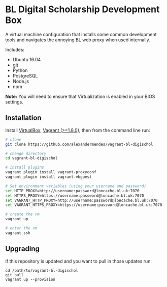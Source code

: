 # BL Digital Scholarship Development Box

A virtual machine configuration that installs some common development tools and navigates the annoying BL web proxy when used internally.

Includes:

- Ubuntu 16.04
- git
- Python
- PostgreSQL
- Node.js
- npm

**Note:** You will need to ensure that Virtualization is enabled in your BIOS settings.

## Installation

Install [VirtualBox](https://www.virtualbox.org/), [Vagrant (>=1.8.0)](https://www.vagrantup.com/), then from the command line run:

``` bash
# clone
git clone https://github.com/alexandermendes/vagrant-bl-digischol

# change directory
cd vagrant-bl-digischol

# install plugins
vagrant plugin install vagrant-proxyconf
vagrant plugin install vagrant-vbguest

# Set environment variables (using your username and password)
set HTTP_PROXY=http://username:password@loncache.bl.uk:7070
set HTTPS_PROXY=https://username:password@loncache.bl.uk:7070
set VAGRANT_HTTP_PROXY=http://username:password@loncache.bl.uk:7070
set VAGRANT_HTTPS_PROXY=https://username:password@loncache.bl.uk:7070

# create the vm
vagrant up

# enter the vm
vagrant ssh
```

## Upgrading

If this repository is updated and you want to pull in those updates run:

```
cd /path/to/vagrant-bl-digischol
git pull
vagrant up --provision
```
